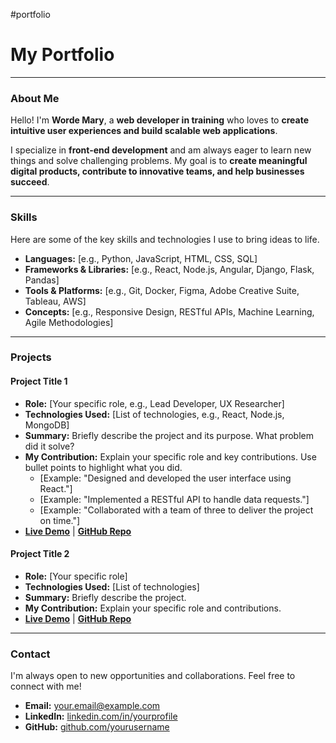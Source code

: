 #portfolio
# My Portfolio

---

### About Me

Hello! I'm **Worde Mary**, a **web developer in training** who loves to **create intuitive user experiences and build scalable web applications**.

I specialize in **front-end development** and am always eager to learn new things and solve challenging problems. My goal is to **create meaningful digital products, contribute to innovative teams, and help businesses succeed**.

---

### Skills

Here are some of the key skills and technologies I use to bring ideas to life.

* **Languages:** [e.g., Python, JavaScript, HTML, CSS, SQL]
* **Frameworks & Libraries:** [e.g., React, Node.js, Angular, Django, Flask, Pandas]
* **Tools & Platforms:** [e.g., Git, Docker, Figma, Adobe Creative Suite, Tableau, AWS]
* **Concepts:** [e.g., Responsive Design, RESTful APIs, Machine Learning, Agile Methodologies]

---

### Projects

#### **Project Title 1**

* **Role:** [Your specific role, e.g., Lead Developer, UX Researcher]
* **Technologies Used:** [List of technologies, e.g., React, Node.js, MongoDB]
* **Summary:** Briefly describe the project and its purpose. What problem did it solve?
* **My Contribution:** Explain your specific role and key contributions. Use bullet points to highlight what you did.
    * [Example: "Designed and developed the user interface using React."]
    * [Example: "Implemented a RESTful API to handle data requests."]
    * [Example: "Collaborated with a team of three to deliver the project on time."]
* **[Live Demo](link-to-live-demo)** | **[GitHub Repo](link-to-github-repo)**

#### **Project Title 2**

* **Role:** [Your specific role]
* **Technologies Used:** [List of technologies]
* **Summary:** Briefly describe the project.
* **My Contribution:** Explain your specific role and contributions.
* **[Live Demo](link-to-live-demo)** | **[GitHub Repo](link-to-github-repo)**

---

### Contact

I'm always open to new opportunities and collaborations. Feel free to connect with me!

* **Email:** [your.email@example.com](mailto:your.email@example.com)
* **LinkedIn:** [linkedin.com/in/yourprofile](https://linkedin.com/in/yourprofile)
* **GitHub:** [github.com/yourusername](https://github.com/yourusername)
